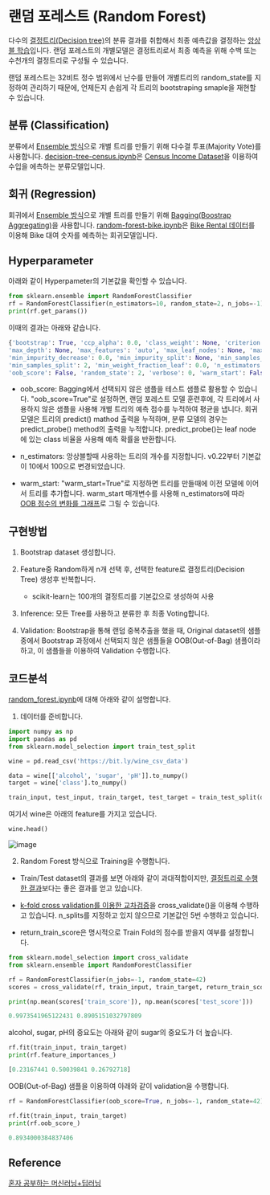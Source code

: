 # 랜덤 포레스트 (Random Forest)

다수의 [결정트리(Decision tree)](https://github.com/kyopark2014/ML-Algorithms/blob/main/decision-tree.md)의 분류 결과를 취합해서 최종 예측값을 결정하는 [앙상블 학습](https://github.com/kyopark2014/ML-Algorithms/blob/main/ensemble.md)입니다. 랜덤 포레스트의 개별모델은 결정트리로서 최종 예측을 위해 수백 또는 수천개의 결정트리로 구성될 수 있습니다. 

랜덤 포레스트는 32비트 정수 범위에서 난수를 만들어 개별트리의 random_state를 지정하여 관리하기 때문에, 언제든지 손쉽게 각 트리의 bootstraping smaple을 재현할 수 있습니다. 

## 분류 (Classification)

분류에서 [Ensemble 방식](https://github.com/kyopark2014/ML-Algorithms/blob/main/ensemble.md)으로 개별 트리를 만들기 위해 다수결 투표(Majority Vote)를 사용합니다. [decision-tree-census.ipynb](https://github.com/kyopark2014/ML-Algorithms/blob/main/xgboost/src/decision-tree-census.ipynb)은 [Census Income Dataset](https://archive.ics.uci.edu/ml/datasets/Adult)을 이용하여 수입을 에측하는 분류모델입니다. 



## 회귀 (Regression)

회귀에서 [Ensemble 방식](https://github.com/kyopark2014/ML-Algorithms/blob/main/ensemble.md)으로 개별 트리를 만들기 위해 [Bagging(Boostrap Aggregating)](https://github.com/kyopark2014/ML-Algorithms/blob/main/ensemble.md#bagging)을 사용합니다. [random-forest-bike.ipynb](https://github.com/kyopark2014/ML-Algorithms/blob/main/xgboost/src/random-forest-bike.ipynb)은 [Bike Rental 데이터](https://archive.ics.uci.edu/ml/datasets/bike+sharing+dataset)를 이용해 Bike 대여 숫자를 예측하는 회귀모델입니다. 


## Hyperparameter

아래와 같이 Hyperpameter의 기본값을 확인할 수 있습니다. 

```python
from sklearn.ensemble import RandomForestClassifier
rf = RandomForestClassifier(n_estimators=10, random_state=2, n_jobs=-1)
print(rf.get_params())
```
이때의 결과는 아래와 같습니다. 

```python
{'bootstrap': True, 'ccp_alpha': 0.0, 'class_weight': None, 'criterion': 'gini', 
'max_depth': None, 'max_features': 'auto', 'max_leaf_nodes': None, 'max_samples': None, 
'min_impurity_decrease': 0.0, 'min_impurity_split': None, 'min_samples_leaf': 1, 
'min_samples_split': 2, 'min_weight_fraction_leaf': 0.0, 'n_estimators': 10, 'n_jobs': -1, 
'oob_score': False, 'random_state': 2, 'verbose': 0, 'warm_start': False}
```

- oob_score: Bagging에서 선택되지 않은 샘플을 테스트 샘플로 활용할 수 있습니다. "oob_score=True"로 설정하면, 랜덤 포레스트 모델 훈련후에, 각 트리에서 사용하지 않은 샘플을 사용해 개별 트리의 예측 점수를 누적하여 평균을 냅니다. 회귀 모델은 트리의 predict() mathod 출력을 누적하며, 분류 모델의 경우는 predict_probe() method의 출력을 누적합니다. predict_probe()는 leaf node에 있는 class 비율을 사용해 예측 확률을 반환합니다. 

- n_estimators: 앙상블할때 사용하는 트리의 개수를 지정합니다. v0.22부터 기본값이 10에서 100으로 변경되었습니다. 
- warm_start: "warm_start=True"로 지정하면 트리를 만들때에 이전 모델에 이어서 트리를 추가합니다. warm_start 매개변수를 사용해 n_estimators에 따라 [OOB 점수의 변화를 그래프](https://github.com/kyopark2014/ML-Algorithms/blob/main/xgboost/src/random-forest-census.ipynb)로 그릴 수 있습니다. 



## 구현방법

1) Bootstrap dataset 생성합니다.

2) Feature중 Random하게 n개 선택 후, 선택한 feature로 결정트리(Decision Tree) 생성후 반복합니다.

   - scikit-learn는 100개의 결정트리를 기본값으로 생성하여 사용 

3) Inference: 모든 Tree를 사용하고 분류한 후 최종 Voting합니다.

4) Validation: Bootstrap을 통해 랜덤 중복추출을 했을 때, Original dataset의 샘플 중에서 Bootstrap 과정에서 선택되지 않은 샘플들을 OOB(Out-of-Bag) 샘플이라 하고, 이 샘플들을 이용하여 Validation 수행합니다.

## 코드분석

[random_forest.ipynb](https://github.com/kyopark2014/ML-Algorithms/blob/main/src/random_forest.ipynb)에 대해 아래와 같이 설명합니다. 

1) 데이터를 준비합니다.


```python
import numpy as np
import pandas as pd
from sklearn.model_selection import train_test_split

wine = pd.read_csv('https://bit.ly/wine_csv_data')

data = wine[['alcohol', 'sugar', 'pH']].to_numpy()
target = wine['class'].to_numpy()

train_input, test_input, train_target, test_target = train_test_split(data, target, test_size=0.2, random_state=42)
```

여기서 wine은 아래의 feature를 가지고 있습니다.

```python
wine.head()
```

![image](https://user-images.githubusercontent.com/52392004/186914946-170ca7d9-930e-4994-8135-0114537fc98f.png)


2) Random Forest 방식으로 Training을 수행합니다. 

- Train/Test dataset의 결과를 보면 아래와 같이 과대적합이지만, [결정트리로 수행한 결과](https://github.com/kyopark2014/ML-Algorithms/blob/main/decision-tree.md)보다는 좋은 결과를 얻고 있습니다. 

- [k-fold cross validation를 이용한 교차검증](https://github.com/kyopark2014/ML-Algorithms/blob/main/preprocessing.md#k-fold-cross-validation%EB%A5%BC-%EC%9D%B4%EC%9A%A9%ED%95%9C-%EA%B5%90%EC%B0%A8%EA%B2%80%EC%A6%9D)을 cross_validate()을 이용해 수행하고 있습니다. n_splits를 지정하고 있지 않으므로 기본값인 5번 수행하고 있습니다. 

- return_train_score은 명시적으로 Train Fold의 점수를 받을지 여부를 설정합니다. 

```python
from sklearn.model_selection import cross_validate
from sklearn.ensemble import RandomForestClassifier

rf = RandomForestClassifier(n_jobs=-1, random_state=42)
scores = cross_validate(rf, train_input, train_target, return_train_score=True, n_jobs=-1)

print(np.mean(scores['train_score']), np.mean(scores['test_score']))

0.9973541965122431 0.8905151032797809
```

alcohol, sugar, pH의 중요도는 아래와 같이 sugar의 중요도가 더 높습니다. 

```python
rf.fit(train_input, train_target)
print(rf.feature_importances_)

[0.23167441 0.50039841 0.26792718]
```

OOB(Out-of-Bag) 샘플을 이용하여 아래와 같이 validation을 수행합니다. 

```python
rf = RandomForestClassifier(oob_score=True, n_jobs=-1, random_state=42)

rf.fit(train_input, train_target)
print(rf.oob_score_)

0.8934000384837406
```

## Reference

[혼자 공부하는 머신러닝+딥러닝](https://github.com/rickiepark/hg-mldl)
